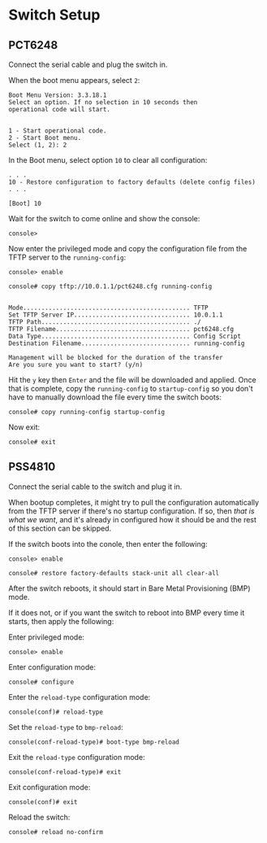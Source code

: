 # Switch Setup

## PCT6248

Connect the serial cable and plug the switch in.

When the boot menu appears, select `2`:

```{ .raw .no-copy }
Boot Menu Version: 3.3.18.1
Select an option. If no selection in 10 seconds then
operational code will start.


1 - Start operational code.
2 - Start Boot menu.
Select (1, 2): 2
```

In the Boot menu, select option `10` to clear all configuration:

```{ .raw .no-copy }
. . .
10 - Restore configuration to factory defaults (delete config files)
. . .

[Boot] 10
```

Wait for the switch to come online and show the console:

```{ .raw .no-copy }
console>
```

Now enter the privileged mode and copy the configuration file from the TFTP
server to the `running-config`:

```{ .raw .no-copy }
console> enable
```

```{ .raw .no-copy }
console# copy tftp://10.0.1.1/pct6248.cfg running-config


Mode.............................................. TFTP
Set TFTP Server IP................................ 10.0.1.1
TFTP Path......................................... ./
TFTP Filename..................................... pct6248.cfg
Data Type......................................... Config Script
Destination Filename.............................. running-config

Management will be blocked for the duration of the transfer
Are you sure you want to start? (y/n)
```

Hit the `y` key then `Enter` and the file will be downloaded and applied. Once
that is complete, copy the `running-config` to `startup-config` so you don't
have to manually download the file every time the switch boots:

```raw
console# copy running-config startup-config
```

Now exit:

```raw
console# exit
```

## PSS4810

Connect the serial cable to the switch and plug it in.

When bootup completes, it might try to pull the configuration automatically from
the TFTP server if there's no startup configuration. If so, then _that is what_ 
_we want_, and it's already in configured how it should be and the rest of this
section can be skipped.

If the switch boots into the conole, then enter the following:

```{ .raw .no-copy }
console> enable
```

```{ .raw .no-copy }
console# restore factory-defaults stack-unit all clear-all
```

After the switch reboots, it should start in Bare Metal Provisioning (BMP) mode.

If it does not, or if you want the switch to reboot into BMP every time it
starts, then apply the following:

Enter privileged mode:

```{ .raw .no-copy }
console> enable
```

Enter configuration mode:

```{ .raw .no-copy }
console# configure
```

Enter the `reload-type` configuration mode:

```{ .raw .no-copy }
console(conf)# reload-type
```

Set the `reload-type` to `bmp-reload`:

```{ .raw .no-copy }
console(conf-reload-type)# boot-type bmp-reload
```

Exit the `reload-type` configuration mode:

```{ .raw .no-copy }
console(conf-reload-type)# exit
```

Exit configuration mode:

```{ .raw .no-copy }
console(conf)# exit
```

Reload the switch:

```{ .raw .no-copy }
console# reload no-confirm
```
